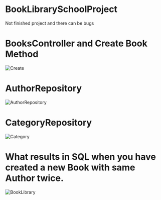 # BookLibrarySchoolProject

Not finished project and there can be bugs


# BooksController and Create Book Method
![Create](https://user-images.githubusercontent.com/62704491/110589086-34fc3500-8176-11eb-8f17-db0e444baea4.png)
# AuthorRepository
![AuthorRepository](https://user-images.githubusercontent.com/62704491/110220179-21c23e80-7ec4-11eb-896f-5da5606935b0.png)
# CategoryRepository
![Category](https://user-images.githubusercontent.com/62704491/110220108-e1fb5700-7ec3-11eb-90ba-efbfd6d49f06.png)
# What results in SQL when you have created a new Book with same Author twice.
![BookLibrary](https://user-images.githubusercontent.com/62704491/110219978-da877e00-7ec2-11eb-80f5-593cdf94294a.png)





